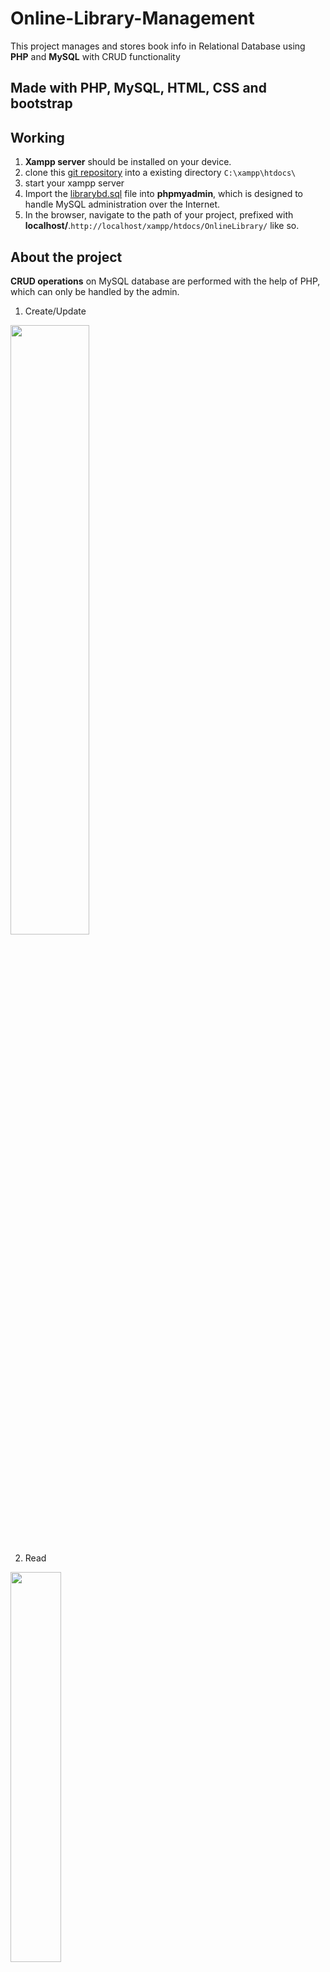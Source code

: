 # Online-Library-Management
This project manages and stores book info in Relational Database using **PHP** and **MySQL** with CRUD functionality 

## Made with PHP, MySQL, HTML, CSS and bootstrap

## Working
1. **Xampp server** should be installed on your device.
2. clone this [git repository](https://github.com/keerthanapalepu/OnlineLibrary) into a existing directory `C:\xampp\htdocs\`
3. start your xampp server
4. Import the [librarybd.sql](https://github.com/keerthanapalepu/OnlineLibrary/blob/main/librarydb.sql) file into **phpmyadmin**, which is designed to handle MySQL administration over the Internet.
5. In the browser, navigate to the path of your project, prefixed with **localhost/**.`http://localhost/xampp/htdocs/OnlineLibrary/` like so.

## About the project

**CRUD operations** on MySQL database are performed with the help of PHP, which can only be handled by the admin.
1. Create/Update

<img src="https://user-images.githubusercontent.com/98457650/180205409-6102f67c-7743-4676-8f57-361b07544419.png" width="50%" height="50%">

2. Read

<img src="https://user-images.githubusercontent.com/98457650/180206363-0bbd48a6-0ff3-4f95-a78c-82806790ef1c.png" width="40%" height="40%">

3. Delete

<img src="https://user-images.githubusercontent.com/98457650/180204262-876461b0-62bf-44b9-93df-0b9110802f22.png" width="50%" height="50%">

The existence of this session will state the user **authentication status**. After authentication, the PHP $_SESSION super global variable will contain the user id. That is, the $_SESSION[“member_id”] is set to manage the logged-in session.  
<img src="https://user-images.githubusercontent.com/98457650/180204954-0ed1e572-91fa-4fb9-bacf-7e7e6e130e4b.png" display="inline" width="30%" height="30%">
&nbsp;&nbsp;&nbsp;&nbsp;&nbsp;&nbsp;&nbsp;&nbsp;&nbsp;&nbsp;&nbsp;&nbsp;&nbsp;&nbsp;&nbsp;&nbsp;
<img src="https://user-images.githubusercontent.com/98457650/180205044-cd375527-ac1a-41a6-babe-98dc2a17ba6d.png" display="inline" width="30%" height="30%">



The user or administrator can input the type of book/magazine/article he is looking for and then search for it by entering the name/id/author.
![image](https://user-images.githubusercontent.com/98457650/180199369-fc4058d3-538f-4152-8807-bb4279a97d09.png)

![image](https://user-images.githubusercontent.com/98457650/180198805-ca18b12e-b27f-44d5-92b5-51fa013205ee.png)


## Credits
[Vaishnavi Eluru](https://github.com/github)

